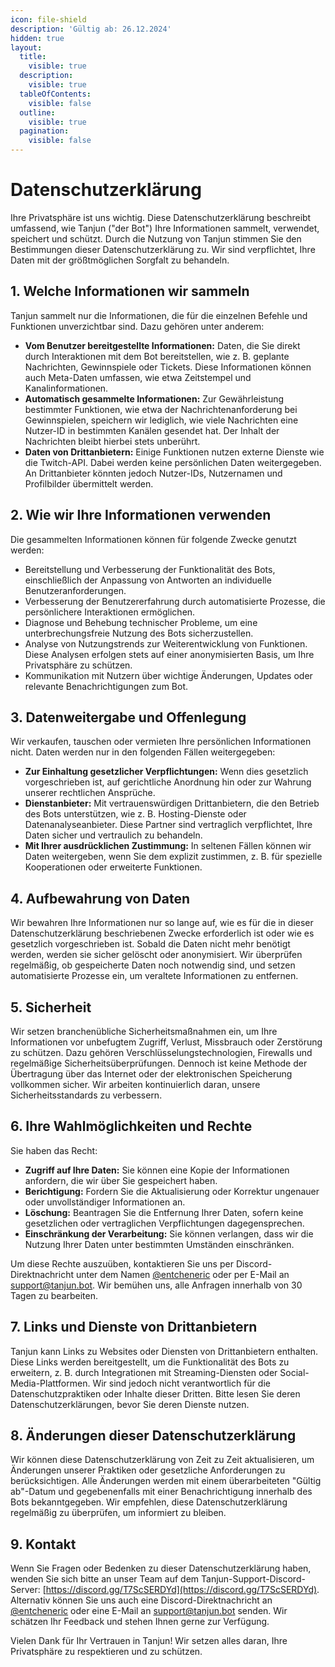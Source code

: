 ```yaml
---
icon: file-shield
description: 'Gültig ab: 26.12.2024'
hidden: true
layout:
  title:
    visible: true
  description:
    visible: true
  tableOfContents:
    visible: false
  outline:
    visible: true
  pagination:
    visible: false
---
```


# Datenschutzerklärung

Ihre Privatsphäre ist uns wichtig. Diese Datenschutzerklärung beschreibt umfassend, wie Tanjun ("der Bot") Ihre Informationen sammelt, verwendet, speichert und schützt. Durch die Nutzung von Tanjun stimmen Sie den Bestimmungen dieser Datenschutzerklärung zu. Wir sind verpflichtet, Ihre Daten mit der größtmöglichen Sorgfalt zu behandeln.

## 1. Welche Informationen wir sammeln

Tanjun sammelt nur die Informationen, die für die einzelnen Befehle und Funktionen unverzichtbar sind. Dazu gehören unter anderem:

* **Vom Benutzer bereitgestellte Informationen:** Daten, die Sie direkt durch Interaktionen mit dem Bot bereitstellen, wie z. B. geplante Nachrichten, Gewinnspiele oder Tickets. Diese Informationen können auch Meta-Daten umfassen, wie etwa Zeitstempel und Kanalinformationen.
* **Automatisch gesammelte Informationen:** Zur Gewährleistung bestimmter Funktionen, wie etwa der Nachrichtenanforderung bei Gewinnspielen, speichern wir lediglich, wie viele Nachrichten eine Nutzer-ID in bestimmten Kanälen gesendet hat. Der Inhalt der Nachrichten bleibt hierbei stets unberührt.
* **Daten von Drittanbietern:** Einige Funktionen nutzen externe Dienste wie die Twitch-API. Dabei werden keine persönlichen Daten weitergegeben. An Drittanbieter könnten jedoch Nutzer-IDs, Nutzernamen und Profilbilder übermittelt werden.

## 2. Wie wir Ihre Informationen verwenden

Die gesammelten Informationen können für folgende Zwecke genutzt werden:

* Bereitstellung und Verbesserung der Funktionalität des Bots, einschließlich der Anpassung von Antworten an individuelle Benutzeranforderungen.
* Verbesserung der Benutzererfahrung durch automatisierte Prozesse, die persönlichere Interaktionen ermöglichen.
* Diagnose und Behebung technischer Probleme, um eine unterbrechungsfreie Nutzung des Bots sicherzustellen.
* Analyse von Nutzungstrends zur Weiterentwicklung von Funktionen. Diese Analysen erfolgen stets auf einer anonymisierten Basis, um Ihre Privatsphäre zu schützen.
* Kommunikation mit Nutzern über wichtige Änderungen, Updates oder relevante Benachrichtigungen zum Bot.

## 3. Datenweitergabe und Offenlegung

Wir verkaufen, tauschen oder vermieten Ihre persönlichen Informationen nicht. Daten werden nur in den folgenden Fällen weitergegeben:

* **Zur Einhaltung gesetzlicher Verpflichtungen:** Wenn dies gesetzlich vorgeschrieben ist, auf gerichtliche Anordnung hin oder zur Wahrung unserer rechtlichen Ansprüche.
* **Dienstanbieter:** Mit vertrauenswürdigen Drittanbietern, die den Betrieb des Bots unterstützen, wie z. B. Hosting-Dienste oder Datenanalyseanbieter. Diese Partner sind vertraglich verpflichtet, Ihre Daten sicher und vertraulich zu behandeln.
* **Mit Ihrer ausdrücklichen Zustimmung:** In seltenen Fällen können wir Daten weitergeben, wenn Sie dem explizit zustimmen, z. B. für spezielle Kooperationen oder erweiterte Funktionen.

## 4. Aufbewahrung von Daten

Wir bewahren Ihre Informationen nur so lange auf, wie es für die in dieser Datenschutzerklärung beschriebenen Zwecke erforderlich ist oder wie es gesetzlich vorgeschrieben ist. Sobald die Daten nicht mehr benötigt werden, werden sie sicher gelöscht oder anonymisiert. Wir überprüfen regelmäßig, ob gespeicherte Daten noch notwendig sind, und setzen automatisierte Prozesse ein, um veraltete Informationen zu entfernen.

## 5. Sicherheit

Wir setzen branchenübliche Sicherheitsmaßnahmen ein, um Ihre Informationen vor unbefugtem Zugriff, Verlust, Missbrauch oder Zerstörung zu schützen. Dazu gehören Verschlüsselungstechnologien, Firewalls und regelmäßige Sicherheitsüberprüfungen. Dennoch ist keine Methode der Übertragung über das Internet oder der elektronischen Speicherung vollkommen sicher. Wir arbeiten kontinuierlich daran, unsere Sicherheitsstandards zu verbessern.

## 6. Ihre Wahlmöglichkeiten und Rechte

Sie haben das Recht:

* **Zugriff auf Ihre Daten:** Sie können eine Kopie der Informationen anfordern, die wir über Sie gespeichert haben.
* **Berichtigung:** Fordern Sie die Aktualisierung oder Korrektur ungenauer oder unvollständiger Informationen an.
* **Löschung:** Beantragen Sie die Entfernung Ihrer Daten, sofern keine gesetzlichen oder vertraglichen Verpflichtungen dagegensprechen.
* **Einschränkung der Verarbeitung:** Sie können verlangen, dass wir die Nutzung Ihrer Daten unter bestimmten Umständen einschränken.

Um diese Rechte auszuüben, kontaktieren Sie uns per Discord-Direktnachricht unter dem Namen [@entcheneric](https://discord.com/users/471036610561966111) oder per E-Mail an [support@tanjun.bot](mailto:support@tanjun.bot). Wir bemühen uns, alle Anfragen innerhalb von 30 Tagen zu bearbeiten.

## 7. Links und Dienste von Drittanbietern

Tanjun kann Links zu Websites oder Diensten von Drittanbietern enthalten. Diese Links werden bereitgestellt, um die Funktionalität des Bots zu erweitern, z. B. durch Integrationen mit Streaming-Diensten oder Social-Media-Plattformen. Wir sind jedoch nicht verantwortlich für die Datenschutzpraktiken oder Inhalte dieser Dritten. Bitte lesen Sie deren Datenschutzerklärungen, bevor Sie deren Dienste nutzen.

## 8. Änderungen dieser Datenschutzerklärung

Wir können diese Datenschutzerklärung von Zeit zu Zeit aktualisieren, um Änderungen unserer Praktiken oder gesetzliche Anforderungen zu berücksichtigen. Alle Änderungen werden mit einem überarbeiteten "Gültig ab"-Datum und gegebenenfalls mit einer Benachrichtigung innerhalb des Bots bekanntgegeben. Wir empfehlen, diese Datenschutzerklärung regelmäßig zu überprüfen, um informiert zu bleiben.

## 9. Kontakt

Wenn Sie Fragen oder Bedenken zu dieser Datenschutzerklärung haben, wenden Sie sich bitte an unser Team auf dem Tanjun-Support-Discord-Server: [https://discord.gg/T7ScSERDYd](https://discord.gg/T7ScSERDYd). Alternativ können Sie uns auch eine Discord-Direktnachricht an [@entcheneric](https://discord.com/users/471036610561966111) oder eine E-Mail an [support@tanjun.bot](mailto:support@tanjun.bot) senden. Wir schätzen Ihr Feedback und stehen Ihnen gerne zur Verfügung.

Vielen Dank für Ihr Vertrauen in Tanjun! Wir setzen alles daran, Ihre Privatsphäre zu respektieren und zu schützen.
